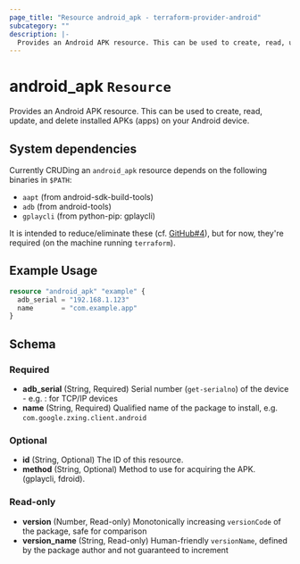 ```yaml
---
page_title: "Resource android_apk - terraform-provider-android"
subcategory: ""
description: |-
  Provides an Android APK resource. This can be used to create, read, update, and delete installed APKs (apps) on your Android device.
---
```


# android_apk `Resource`

Provides an Android APK resource. This can be used to create, read, update, and delete installed APKs (apps) on your Android device.

## System dependencies

Currently CRUDing an `android_apk` resource depends on the following binaries in `$PATH`:
- `aapt` (from android-sdk-build-tools)
- `adb` (from android-tools)
- `gplaycli` (from python-pip: gplaycli)

It is intended to reduce/eliminate these (cf. [GitHub#4](//github.com/OJFord/terraform-provider-android/issues/4)), but for now, they're required (on the machine running `terraform`).

## Example Usage

```terraform
resource "android_apk" "example" {
  adb_serial = "192.168.1.123"
  name       = "com.example.app"
}
```


## Schema

### Required

- **adb_serial** (String, Required) Serial number (`get-serialno`) of the device - e.g. <IP>:<PORT> for TCP/IP devices
- **name** (String, Required) Qualified name of the package to install, e.g. `com.google.zxing.client.android`

### Optional

- **id** (String, Optional) The ID of this resource.
- **method** (String, Optional) Method to use for acquiring the APK. (gplaycli, fdroid).

### Read-only

- **version** (Number, Read-only) Monotonically increasing `versionCode` of the package, safe for comparison
- **version_name** (String, Read-only) Human-friendly `versionName`, defined by the package author and not guaranteed to increment


